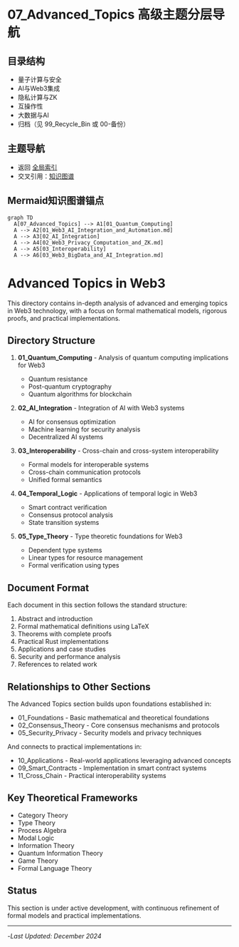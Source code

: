 # 07_Advanced_Topics 高级主题分层导航

## 目录结构
- 量子计算与安全
- AI与Web3集成
- 隐私计算与ZK
- 互操作性
- 大数据与AI
- 归档（见 99_Recycle_Bin 或 00-备份）

## 主题导航
- 返回 [全局索引](../00_Index_and_Classification.md)
- 交叉引用：[知识图谱](../00_Knowledge_Graph.md)

## Mermaid知识图谱锚点
```mermaid
graph TD
  A[07_Advanced_Topics] --> A1[01_Quantum_Computing]
  A --> A2[01_Web3_AI_Integration_and_Automation.md]
  A --> A3[02_AI_Integration]
  A --> A4[02_Web3_Privacy_Computation_and_ZK.md]
  A --> A5[03_Interoperability]
  A --> A6[03_Web3_BigData_and_AI_Integration.md]
```

# Advanced Topics in Web3

This directory contains in-depth analysis of advanced and emerging topics in Web3 technology, with a focus on formal mathematical models, rigorous proofs, and practical implementations.

## Directory Structure

1. **01_Quantum_Computing** - Analysis of quantum computing implications for Web3
   - Quantum resistance
   - Post-quantum cryptography
   - Quantum algorithms for blockchain

2. **02_AI_Integration** - Integration of AI with Web3 systems
   - AI for consensus optimization
   - Machine learning for security analysis
   - Decentralized AI systems

3. **03_Interoperability** - Cross-chain and cross-system interoperability
   - Formal models for interoperable systems
   - Cross-chain communication protocols
   - Unified formal semantics

4. **04_Temporal_Logic** - Applications of temporal logic in Web3
   - Smart contract verification
   - Consensus protocol analysis
   - State transition systems

5. **05_Type_Theory** - Type theoretic foundations for Web3
   - Dependent type systems
   - Linear types for resource management
   - Formal verification using types

## Document Format

Each document in this section follows the standard structure:

1. Abstract and introduction
2. Formal mathematical definitions using LaTeX
3. Theorems with complete proofs
4. Practical Rust implementations
5. Applications and case studies
6. Security and performance analysis
7. References to related work

## Relationships to Other Sections

The Advanced Topics section builds upon foundations established in:

- 01_Foundations - Basic mathematical and theoretical foundations
- 02_Consensus_Theory - Core consensus mechanisms and protocols
- 05_Security_Privacy - Security models and privacy techniques

And connects to practical implementations in:

- 10_Applications - Real-world applications leveraging advanced concepts
- 09_Smart_Contracts - Implementation in smart contract systems
- 11_Cross_Chain - Practical interoperability systems

## Key Theoretical Frameworks

- Category Theory
- Type Theory
- Process Algebra
- Modal Logic
- Information Theory
- Quantum Information Theory
- Game Theory
- Formal Language Theory

## Status

This section is under active development, with continuous refinement of formal models and practical implementations.

---

-*Last Updated: December 2024*
